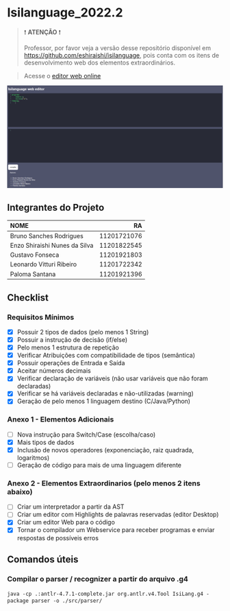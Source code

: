 # Isilanguage_2022.2

>❗ **ATENÇÃO** ❗
>
> Professor, por favor veja a versão desse repositório disponível em https://github.com/eshiraishi/isilanguage, pois conta com os itens de desenvolvimento web dos elementos extraordinários.

> Acesse o [editor web online](https://brusangues.github.io/isilanguage-front/)

![](./front.png)

## Integrantes do Projeto

| NOME                          |          RA |
| :---------------------------- | ----------: |
| Bruno Sanches Rodrigues       | 11201721076 |
| Enzo Shiraishi Nunes da Silva | 11201822545 |
| Gustavo Fonseca               | 11201921803 |
| Leonardo Vitturi Ribeiro      | 11201722342 |
| Paloma Santana                | 11201921396 |

## Checklist

### Requisitos Mínimos

- [X] Possuir 2 tipos de dados (pelo menos 1 String)  
- [X] Possuir a instrução de decisão (if/else)
- [X] Pelo menos 1 estrutura de repetição
- [X] Verificar Atribuições com compatibilidade de tipos (semântica)  
- [X] Possuir operações de Entrada e Saída
- [X] Aceitar números decimais  
- [X] Verificar declaração de variáveis (não usar variáveis que não foram declaradas)
- [X] Verificar se há variáveis declaradas e não-utilizadas (warning)
- [X] Geração de pelo menos 1 linguagem destino (C/Java/Python)

### Anexo 1 - Elementos Adicionais

- [ ] Nova instrução para Switch/Case (escolha/caso)
- [X] Mais tipos de dados
- [X] Inclusão de novos operadores (exponenciação, raiz quadrada, logaritmos)
- [ ] Geração de código para mais de uma linguagem diferente

### Anexo 2 - Elementos Extraordinarios (pelo menos 2 itens abaixo)

- [ ] Criar um interpretador a partir da AST
- [ ] Criar um editor com Highlights de palavras reservadas (editor Desktop)
- [X] Criar um editor Web para o código
- [X] Tornar o compilador um Webservice para receber programas e enviar respostas de possíveis erros

## Comandos úteis

### Compilar o parser / recognizer a partir do arquivo .g4

```shell
java -cp .:antlr-4.7.1-complete.jar org.antlr.v4.Tool IsiLang.g4 -package parser -o ./src/parser/
```
